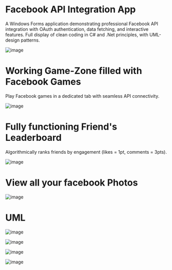 # Facebook API Integration App  
A Windows Forms application demonstrating professional Facebook API integration with OAuth authentication, data fetching, and interactive features.
Full display of clean coding in C# and .Net principles, with UML-design patterns. 

![image](https://github.com/user-attachments/assets/0d9ebbf6-efc3-4f7f-95bb-7e973ce690a3)

# Working Game-Zone filled with Facebook Games
Play Facebook games in a dedicated tab with seamless API connectivity. 

![image](https://github.com/user-attachments/assets/35f0bdb9-caf5-4897-b9b5-89b695c83192)

# Fully functioning Friend's Leaderboard
Algorithmically ranks friends by engagement (likes = 1pt, comments = 3pts). 

![image](https://github.com/user-attachments/assets/7efbdac7-908c-4e32-aee8-d8ec6674232d)

# View all your facebook Photos

![image](https://github.com/user-attachments/assets/57d2ab40-f875-44e7-9660-423ea2866b3e)


# UML
![image](https://github.com/user-attachments/assets/90b7b5f8-13e8-44e6-abf1-6af67532acef)

![image](https://github.com/user-attachments/assets/dae6c769-119c-49d1-b150-69d33c78d847)


![image](https://github.com/user-attachments/assets/1ff46d83-aa77-47fd-a868-fae684cd30d4)

![image](https://github.com/user-attachments/assets/8bb5a081-93f7-46b6-ab63-eb1bc0d4a3dc)


